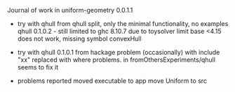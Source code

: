 Journal of work in uniform-geometry
0.0.1.1
- try with qhull from qhull split, only the minimal functionality, no examples 
            qhull 0.1.0.2
        - still limited to ghc 8.10.7 due to toysolver limit base <4.15
        does not work, missing symbol convexHull

- try with qhull 0.1.0.1 from hackage
        problem (occasionally) with include "xx" 
        replaced with <xx> where problems. in fromOthersExperiments/qhull
        seems to fix it 
- problems reported
    moved executable to app
    move Uniform to src
    